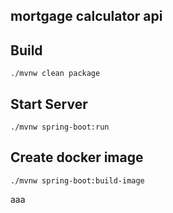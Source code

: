 ## mortgage calculator api

## Build

```
./mvnw clean package
```

## Start Server

```
./mvnw spring-boot:run
```

## Create docker image

```
./mvnw spring-boot:build-image
```

aaa
